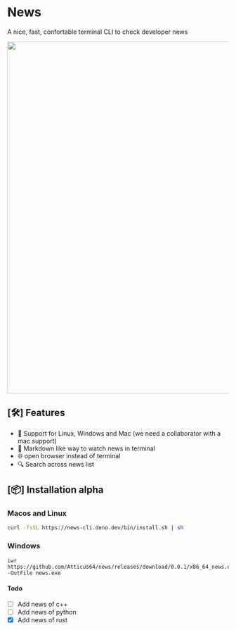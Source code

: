 # News 

A nice, fast, confortable terminal CLI to check developer news

<img src="./assets/news_cli.gif" width="800">

## [:hammer_and_wrench:] Features

* :rocket: Support for Linux, Windows and Mac (we need a collaborator with a mac support) 
* :blue_book: Markdown like way to watch news in terminal
* :globe_with_meridians: open browser instead of terminal
* :mag: Search across news list

## [:package:] Installation alpha

### Macos and Linux

```bash
curl -fsSL https://news-cli.deno.dev/bin/install.sh | sh
```

### Windows

```pwsh
iwr https://github.com/Atticus64/news/releases/download/0.0.1/x86_64_news.exe -OutFile news.exe
```

#### Todo

* [ ] Add news of c++
* [ ] Add news of python
* [x] Add news of rust
